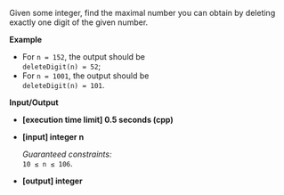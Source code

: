 
Given some integer, find the maximal number you can obtain by deleting exactly one digit of the given number.

**Example**

-   For  `n = 152`, the output should be  
    `deleteDigit(n) = 52`;
-   For  `n = 1001`, the output should be  
    `deleteDigit(n) = 101`.

**Input/Output**

-   **\[execution time limit\] 0.5 seconds (cpp)**
    
-   **\[input\] integer n**
    
    _Guaranteed constraints:_  
    `10 ≤ n ≤ 106`.
    
-   **\[output\] integer**